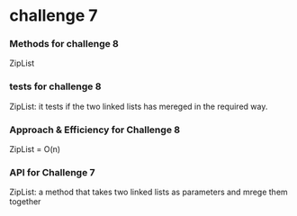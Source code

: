 ﻿# challenge 7

### Methods for challenge 8

ZipList


### tests for challenge 8

ZipList: it tests if the two linked lists has mereged in the required way.

### Approach & Efficiency for Challenge 8

ZipList = O(n)


### API for Challenge 7

ZipList: a method that takes two linked lists as parameters and mrege them together 

